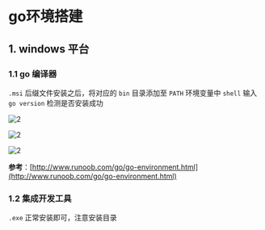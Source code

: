 # go环境搭建

## 1. windows 平台

### 1.1 go 编译器

`.msi` 后缀文件安装之后，将对应的 `bin` 目录添加至 `PATH` 环境变量中
`shell` 输入 `go version` 检测是否安装成功

![2](http://ww1.sinaimg.cn/large/006alGmrly1g23d0kynizj30z90iodvf.jpg)

![2](http://ww1.sinaimg.cn/large/006alGmrly1g23cufj37yj313r0k840x.jpg)

![2](http://ww1.sinaimg.cn/large/006alGmrly1g23cxnm6nmj313t0qwgph.jpg)

**参考**：[http://www.runoob.com/go/go-environment.html](http://www.runoob.com/go/go-environment.html)

### 1.2 集成开发工具

`.exe` 正常安装即可，注意安装目录